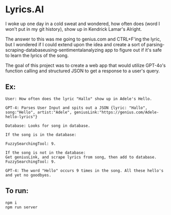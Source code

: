 # Lyrics.AI

I woke up one day in a cold sweat and wondered, how often does (word I won't put in my git history), show up in Kendrick Lamar's Alright.

The answer to this was me going to genius.com and CTRL+F'ing the lyric, but I wondered if I could extend upon the idea and create a sort of parsing-scraping-databaseusing-sentimentalanalyzing app to figure out if it's safe to learn the lyrics of the song.

The goal of this project was to create a web app that would utilize GPT-4o's function calling and structured JSON to get a response to a user's query.

## Ex:
```
User: How often does the lyric "Hallo" show up in Adele's Hello.

GPT-4: Parses User Input and spits out a JSON {lyric: "Hallo", song:"Hello", artist:"Adele", geniusLink:"https://genius.com/Adele-hello-lyrics"}

Database: Looks for song in database.

If the song is in the database:

FuzzySearchingTool: 9.

If the song is not in the database:
Get geniusLink, and scrape lyrics from song, then add to database.
FuzzySearchingTool: 9.

GPT-4: The word "Hello" occurs 9 times in the song. All these hello's and yet no goodbyes.
```


## To run:
```
npm i
npm run server
```
